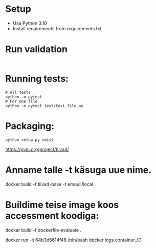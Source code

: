 # Setup
* Use Python 3.10
* Install requirements from requirements.txt

# Run validation
```

```

# Running tests:
```
# All tests
python -m pytest
# For one file
python -m pytest test/test_file.py
```

# Packaging:
```
python setup.py sdist
```

https://pypi.org/project/tiivad/



# Anname talle -t käsuga uue nime.
docker build -f tiivad-base -t emuuli/local .

# Buildime teise image koos accessment koodiga:
docker build -f dockerfile-evaluate .

docker run -it 64b3d5614f48 /bin/bash
docker logs container_ID